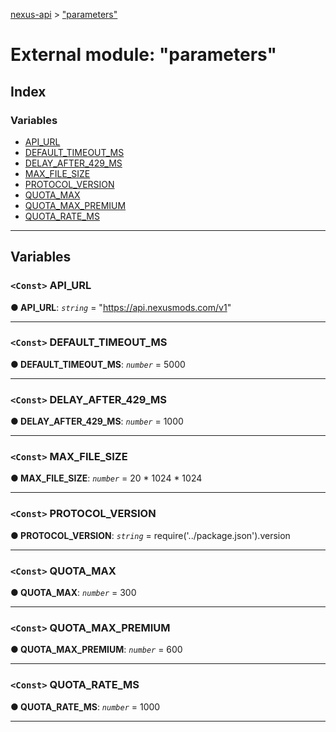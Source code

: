 [nexus-api](../README.md) > ["parameters"](../modules/_parameters_.md)

# External module: "parameters"

## Index

### Variables

* [API_URL](_parameters_.md#api_url)
* [DEFAULT_TIMEOUT_MS](_parameters_.md#default_timeout_ms)
* [DELAY_AFTER_429_MS](_parameters_.md#delay_after_429_ms)
* [MAX_FILE_SIZE](_parameters_.md#max_file_size)
* [PROTOCOL_VERSION](_parameters_.md#protocol_version)
* [QUOTA_MAX](_parameters_.md#quota_max)
* [QUOTA_MAX_PREMIUM](_parameters_.md#quota_max_premium)
* [QUOTA_RATE_MS](_parameters_.md#quota_rate_ms)

---

## Variables

<a id="api_url"></a>

### `<Const>` API_URL

**● API_URL**: *`string`* = "https://api.nexusmods.com/v1"

___
<a id="default_timeout_ms"></a>

### `<Const>` DEFAULT_TIMEOUT_MS

**● DEFAULT_TIMEOUT_MS**: *`number`* = 5000

___
<a id="delay_after_429_ms"></a>

### `<Const>` DELAY_AFTER_429_MS

**● DELAY_AFTER_429_MS**: *`number`* = 1000

___
<a id="max_file_size"></a>

### `<Const>` MAX_FILE_SIZE

**● MAX_FILE_SIZE**: *`number`* =  20 * 1024 * 1024

___
<a id="protocol_version"></a>

### `<Const>` PROTOCOL_VERSION

**● PROTOCOL_VERSION**: *`string`* =  require('../package.json').version

___
<a id="quota_max"></a>

### `<Const>` QUOTA_MAX

**● QUOTA_MAX**: *`number`* = 300

___
<a id="quota_max_premium"></a>

### `<Const>` QUOTA_MAX_PREMIUM

**● QUOTA_MAX_PREMIUM**: *`number`* = 600

___
<a id="quota_rate_ms"></a>

### `<Const>` QUOTA_RATE_MS

**● QUOTA_RATE_MS**: *`number`* = 1000

___


